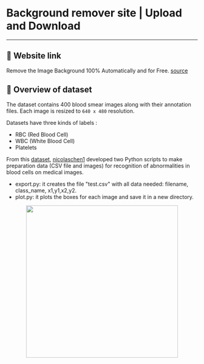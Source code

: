 # Background remover site | Upload and Download
-------------------------------------------------------------------------------------------------------------------------------------------------
## 📖 Website link

Remove the Image Background 100% Automatically and for Free.
[source](https://www.remove.bg/)


## 📖 Overview of dataset

The dataset contains 400 blood smear images along with their annotation files. Each image is resized to ```640 x 480``` resolution. 

Datasets have three kinds of labels :
  * RBC (Red Blood Cell)
  * WBC (White Blood Cell)
  * Platelets

From this [dataset](https://github.com/Shenggan/BCCD_Dataset), [nicolaschen1](https://github.com/nicolaschen1) developed two Python scripts to make preparation data (CSV file and images) for recognition of abnormalities in blood cells on medical images.

- export.py: it creates the file "test.csv" with all data needed: filename, class_name, x1,y1,x2,y2.
- plot.py: it plots the boxes for each image and save it in a new directory.

<p align="center">
  <img src="https://github.com/Shenggan/BCCD_Dataset/blob/master/example.jpg" width="400">
</p>
